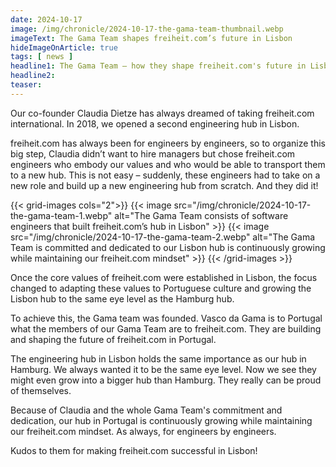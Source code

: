 ```yaml
---
date: 2024-10-17
image: /img/chronicle/2024-10-17-the-gama-team-thumbnail.webp
imageText: The Gama Team shapes freiheit.com’s future in Lisbon
hideImageOnArticle: true
tags: [ news ]
headline1: The Gama Team – how they shape freiheit.com's future in Lisbon
headline2:
teaser:
---
```


Our co-founder Claudia Dietze has always dreamed of taking freiheit.com international. In 2018, we opened a second engineering hub in Lisbon.

freiheit.com has always been for engineers by engineers, so to organize this big step, Claudia didn’t want to hire managers but chose freiheit.com engineers who embody our values and who would be able to transport them to a new hub. This is not easy – suddenly, these engineers had to take on a new role and build up a new engineering hub from scratch. And they did it!

{{< grid-images cols="2">}}
    {{< image src="/img/chronicle/2024-10-17-the-gama-team-1.webp" alt="The Gama Team consists of software engineers that built freiheit.com’s hub in Lisbon" >}}
    {{< image src="/img/chronicle/2024-10-17-the-gama-team-2.webp" alt="The Gama Team is committed and dedicated to our Lisbon hub is continuously growing while maintaining our freiheit.com mindset" >}}
{{< /grid-images >}}

Once the core values of freiheit.com were established in Lisbon, the focus changed to adapting these values to Portuguese culture and growing the Lisbon hub to the same eye level as the Hamburg hub.

To achieve this, the Gama team was founded. Vasco da Gama is to Portugal what the members of our Gama Team are to freiheit.com. They are building and shaping the future of freiheit.com in Portugal.

The engineering hub in Lisbon holds the same importance as our hub in Hamburg. We always wanted it to be the same eye level. Now we see they might even grow into a bigger hub than Hamburg. They really can be proud of themselves.

Because of Claudia and the whole Gama Team's commitment and dedication, our hub in Portugal is continuously growing while maintaining our freiheit.com mindset. As always, for engineers by engineers.

Kudos to them for making freiheit.com successful in Lisbon!
